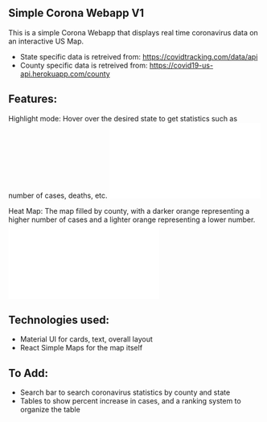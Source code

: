 


## Simple Corona Webapp V1

This is a simple Corona Webapp that displays real time coronavirus data on an interactive US Map. 

- State specific data is retreived from: https://covidtracking.com/data/api
- County specific data is retreived from: https://covid19-us-api.herokuapp.com/county

## Features: 

Highlight mode: 
Hover over the desired state to get statistics such as number of cases, deaths, etc. 
![Alt text](/screenShots/Pic1.img?raw=true "Highlight")

Heat Map: 
The map filled by county, with a darker orange representing a higher number of cases and a lighter orange representing a lower number. 
![Alt text](/screenShots/Pic2.img?raw=true "Heat")

## Technologies used: 
- Material UI for cards, text, overall layout
- React Simple Maps for the map itself

## To Add:
- Search bar to search coronavirus statistics by county and state 
- Tables to show percent increase in cases, and a ranking system to organize the table 









